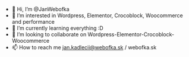 - 👋 Hi, I’m @JanWebofka
- 👀 I’m interested in Wordpress, Elementor, Crocoblock, Woocommerce and performance
- 🌱 I’m currently learning everything :D
- 💞️ I’m looking to collaborate on Wordpress-Elementor-Crocoblock-Woocommerce
- 📫 How to reach me jan.kadlecii@webofka.sk / webofka.sk

<!---
JanWebofka/JanWebofka is a ✨ special ✨ repository because its `README.md` (this file) appears on your GitHub profile.
You can click the Preview link to take a look at your changes.
--->
